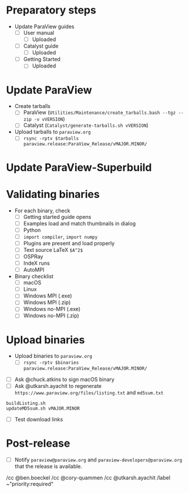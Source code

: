 <!--
This template is for tracking a release of ParaView. Please replace the
following strings with the associated values:

  - `VERSION`
  - `MAJOR`
  - `MINOR`

Please remove this comment.
-->

# Preparatory steps

  - Update ParaView guides
    - [ ] User manual
      - [ ] Uploaded
    - [ ] Catalyst guide
      - [ ] Uploaded
    - [ ] Getting Started
      - [ ] Uploaded

# Update ParaView

<!--
Keep the relevant items for the kind of release this is.

If making a first release candidate from master, i.e., `vMAJOR.MINOR.0-RC1`:

  - [ ] Update `master` branch for **paraview**
```
git fetch origin
git checkout master
git merge --ff-only origin/master
```
  - [ ] Update `version.txt` and tag the commit
```
git checkout -b update-to-VERSION
echo VERSION > version.txt
git commit -m 'Update version number to VERSION' version.txt
git tag -a -m 'ParaView VERSION' vVERSION HEAD
```
  - Integrate changes to `master` branch
    - [ ] Create a merge request targeting `master` (do *not* add `Backport: release`)
    - [ ] Get positive review
    - [ ] `Do: merge`
  - Integrate changes to `release` branch
    - [ ] `git push origin update-to-VERSION:release vVERSION`
    - [ ] Update kwrobot with the new `release` branch rules

If making a release from the `release` branch, e.g., `vMAJOR.MINOR.0-RC2 or above`:

  - [ ] Update `release` branch for **paraview**
```
git fetch origin
git checkout release
git merge --ff-only origin/release
```
  - [ ] Update `version.txt` and tag the commit
```
git checkout -b update-to-VERSION
echo VERSION > version.txt
git commit -m 'Update version number to VERSION' version.txt
git tag -a -m 'ParaView VERSION' vVERSION HEAD
```
  - Integrate changes to `master` branch
    - [ ] Create a merge request targeting `master` (do *not* add `Backport: release`)
    - [ ] Get positive review
    - [ ] `Do: merge`
  - Integrate changes to `release` branch
    - [ ] `git push origin update-to-VERSION:release vVERSION`
-->

  - Create tarballs
    - [ ] ParaView (`Utilities/Maintenance/create_tarballs.bash --tgz --zip -v vVERSION`)
    - [ ] Catalyst (`Catalyst/generate-tarballs.sh vVERSION`)
  - Upload tarballs to `paraview.org`
    - [ ] `rsync -rptv $tarballs paraview.release:ParaView_Release/vMAJOR.MINOR/`

# Update ParaView-Superbuild

<!--
Keep the relevant items for the kind of release this is.

If making a first release candidate from master, i.e., `vMAJOR.MINOR.0-RC1`:

  - Update `master` branch for **paraview/paraview-superbuild**
    - [ ] `git fetch origin`
    - [ ] `git checkout master`
    - [ ] `git merge --ff-only origin/master`
  - Update `versions.cmake` and `CMakeLists.txt`
    - [ ] `git checkout -b update-to-VERSION`
    - [ ] Set ParaView source selections in `CMakeLists.txt`
    - [ ] Force explicit version in `CMakeLists.txt`
```
# Force source selection setting here.
set(paraview_SOURCE_SELECTION "VERSION" CACHE STRING "Force version to VERSION" FORCE)
set(paraview_FROM_SOURCE_DIR OFF CACHE BOOL "Force source dir off" FORCE)
```
    - [ ] Guide selections in `versions.cmake`
    - [ ] `git add versions.cmake CMakeLists.txt`
    - [ ] `git commit -m "Update the default version to VERSION"`
  - Integrate changes to `master` branch
    - [ ] Create a merge request targeting `master`, title beginning with WIP
    - [ ] Build binaries (`Do: test`)
    - [ ] Download the binaries that have been generated in the dashboard results. They will be deleted within 24 hours.
    - [ ] Remove explicit version forcing added in CMakeLists.txt and force push
```
git add CMakeLists.txt
git commit --amend
git gitlab-push -f
```
    - [ ] Remove WIP from merge request title
    - [ ] Get positive review
    - [ ] `Do: merge`
    - [ ] `git tag -a -m 'ParaView superbuild VERSION' vVERSION HEAD`
  - Integrate changes to `release` branch
    - [ ] `git push origin update-to-VERSION:release vVERSION`
    - [ ] Update kwrobot with the new `release` branch rules

If making a release from the `release` branch, e.g., `vMAJOR.MINOR.0-RC2 or above`:

  - Update `release` branch for **paraview/paraview-superbuild**
    - [ ] `git fetch origin`
    - [ ] `git checkout release`
    - [ ] `git merge --ff-only origin/release`
  - Update `versions.cmake` and `CMakeLists.txt`
    - [ ] Set ParaView source selections in `CMakeLists.txt`
    - [ ] Force explicit version in `CMakeLists.txt`
```
# Force source selection setting here.
set(paraview_SOURCE_SELECTION "VERSION" CACHE STRING "Force version to VERSION" FORCE)
set(paraview_FROM_SOURCE_DIR OFF CACHE BOOL "Force source dir off" FORCE)
```
    - [ ] Guide selections in `versions.cmake`
    - [ ] `git add versions.cmake CMakeLists.txt`
    - [ ] `git commit -m "Update the default version to VERSION"`
  - Integrate changes to `master` branch
    - [ ] Create a merge request targeting `master`, title beginning with WIP
    - [ ] Build binaries (`Do: test`)
    - [ ] Download the binaries that have been generated in the dashboard results. They will be deleted within 24 hours.
    - [ ] Remove explicit version forcing added in CMakeLists.txt and force push
```
git add CMakeLists.txt
git commit --amend
git gitlab-push -f
```
    - [ ] Remove WIP from merge request title
    - [ ] Get positive review
    - [ ] `Do: merge`
    - [ ] `git tag -a -m 'ParaView superbuild VERSION' vVERSION HEAD`
  - Integrate changes to `release` branch
    - [ ] `git push origin update-to-VERSION:release vVERSION`
-->

# Validating binaries

  - For each binary, check
    - [ ] Getting started guide opens
    - [ ] Examples load and match thumbnails in dialog
    - [ ] Python
    - [ ] `import compiler`, `import numpy`
    - [ ] Plugins are present and load properly
    - [ ] Text source LaTeX `$A^2$`
    - [ ] OSPRay
    - [ ] IndeX runs
    - [ ] AutoMPI

  - Binary checklist
    - [ ] macOS
    - [ ] Linux
    - [ ] Windows MPI (.exe)
    - [ ] Windows MPI (.zip)
    - [ ] Windows no-MPI (.exe)
    - [ ] Windows no-MPI (.zip)

# Upload binaries

  - Upload binaries to `paraview.org`
    - [ ] `rsync -rptv $binaries paraview.release:ParaView_Release/vMAJOR.MINOR/`
  - [ ] Ask @chuck.atkins to sign macOS binary
  - [ ] Ask @utkarsh.ayachit to regenerate `https://www.paraview.org/files/listing.txt` and `md5sum.txt`
```
buildListing.sh
updateMD5sum.sh vMAJOR.MINOR
```
  - [ ] Test download links

# Post-release

  - [ ] Notify `paraview@paraview.org` and `paraview-developers@paraview.org`
        that the release is available.

<!--
These items only apply to non-RC releases.

  - [ ] Update release notes
    (https://www.paraview.org/Wiki/ParaView_Release_Notes)
-->

/cc @ben.boeckel
/cc @cory-quammen
/cc @utkarsh.ayachit
/label ~"priority:required"
